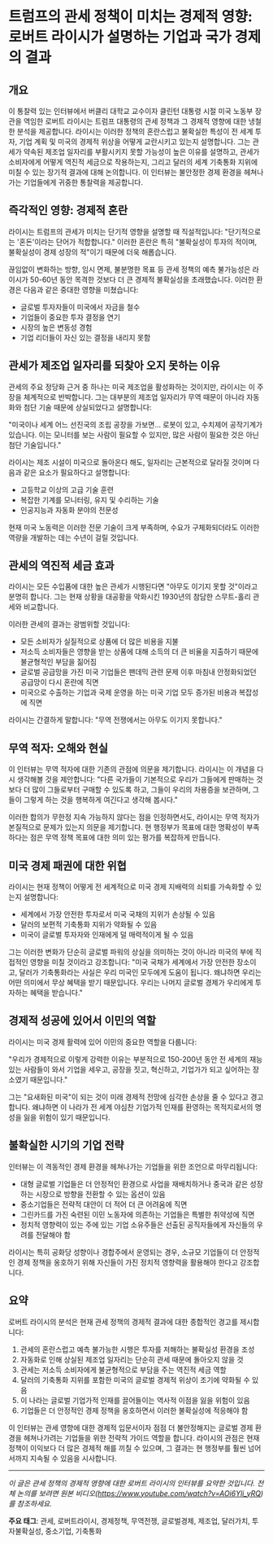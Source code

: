 # 트럼프의 관세 정책이 미치는 경제적 영향: 로버트 라이시가 설명하는 기업과 국가 경제의 결과

## 개요

이 통찰력 있는 인터뷰에서 버클리 대학교 교수이자 클린턴 대통령 시절 미국 노동부 장관을 역임한 로버트 라이시는 트럼프 대통령의 관세 정책과 그 경제적 영향에 대한 냉철한 분석을 제공합니다. 라이시는 이러한 정책의 혼란스럽고 불확실한 특성이 전 세계 투자, 기업 계획 및 미국의 경제적 위상을 어떻게 교란시키고 있는지 설명합니다. 그는 관세가 약속된 제조업 일자리를 부활시키지 못할 가능성이 높은 이유를 설명하고, 관세가 소비자에게 어떻게 역진적 세금으로 작용하는지, 그리고 달러의 세계 기축통화 지위에 미칠 수 있는 장기적 결과에 대해 논의합니다. 이 인터뷰는 불안정한 경제 환경을 헤쳐나가는 기업들에게 귀중한 통찰력을 제공합니다.

## 즉각적인 영향: 경제적 혼란

라이시는 트럼프의 관세가 미치는 단기적 영향을 설명할 때 직설적입니다: "단기적으로는 '혼돈'이라는 단어가 적합합니다." 이러한 혼란은 특히 "불확실성이 투자의 적이며, 불확실성이 경제 성장의 적"이기 때문에 더욱 해롭습니다.

끊임없이 변화하는 방향, 임시 면제, 불분명한 목표 등 관세 정책의 예측 불가능성은 라이시가 50-60년 동안 목격한 것보다 더 큰 경제적 불확실성을 초래했습니다. 이러한 환경은 다음과 같은 중대한 영향을 미쳤습니다:

- 글로벌 투자자들이 미국에서 자금을 철수
- 기업들이 중요한 투자 결정을 연기
- 시장의 높은 변동성 경험
- 기업 리더들이 자신 있는 결정을 내리지 못함

## 관세가 제조업 일자리를 되찾아 오지 못하는 이유

관세의 주요 정당화 근거 중 하나는 미국 제조업을 활성화하는 것이지만, 라이시는 이 주장을 체계적으로 반박합니다. 그는 대부분의 제조업 일자리가 무역 때문이 아니라 자동화와 첨단 기술 때문에 상실되었다고 설명합니다:

"미국이나 세계 어느 선진국의 조립 공장을 가보면... 로봇이 있고, 수치제어 공작기계가 있습니다. 이는 모니터를 보는 사람이 필요할 수 있지만, 많은 사람이 필요한 것은 아닌 첨단 기술입니다."

라이시는 제조 시설이 미국으로 돌아온다 해도, 일자리는 근본적으로 달라질 것이며 다음과 같은 요소가 필요하다고 설명합니다:

- 고등학교 이상의 고급 기술 훈련
- 복잡한 기계를 모니터링, 유지 및 수리하는 기술
- 인공지능과 자동화 분야의 전문성

현재 미국 노동력은 이러한 전문 기술이 크게 부족하며, 수요가 구체화되더라도 이러한 역량을 개발하는 데는 수년이 걸릴 것입니다.

## 관세의 역진적 세금 효과

라이시는 모든 수입품에 대한 높은 관세가 시행된다면 "아무도 이기지 못할 것"이라고 분명히 합니다. 그는 현재 상황을 대공황을 악화시킨 1930년의 참담한 스무트-홀리 관세와 비교합니다.

이러한 관세의 결과는 광범위할 것입니다:

- 모든 소비자가 실질적으로 상품에 더 많은 비용을 지불
- 저소득 소비자들은 영향을 받는 상품에 대해 소득의 더 큰 비율을 지출하기 때문에 불균형적인 부담을 짊어짐
- 글로벌 공급망을 가진 미국 기업들은 팬데믹 관련 문제 이후 마침내 안정화되었던 공급망이 다시 혼란에 직면
- 미국으로 수출하는 기업과 국제 운영을 하는 미국 기업 모두 증가된 비용과 복잡성에 직면

라이시는 간결하게 말합니다: "무역 전쟁에서는 아무도 이기지 못합니다."

## 무역 적자: 오해와 현실

이 인터뷰는 무역 적자에 대한 기존의 관점에 의문을 제기합니다. 라이시는 이 개념을 다시 생각해볼 것을 제안합니다: "다른 국가들이 기본적으로 우리가 그들에게 판매하는 것보다 더 많이 그들로부터 구매할 수 있도록 하고, 그들이 우리의 차용증을 보관하며, 그들이 그렇게 하는 것을 행복하게 여긴다고 생각해 봅시다."

이러한 합의가 무한정 지속 가능하지 않다는 점을 인정하면서도, 라이시는 무역 적자가 본질적으로 문제가 있는지 의문을 제기합니다. 현 행정부가 목표에 대한 명확성이 부족하다는 점은 무역 정책 목표에 대한 의미 있는 평가를 복잡하게 만듭니다.

## 미국 경제 패권에 대한 위협

라이시는 현재 정책이 어떻게 전 세계적으로 미국 경제 지배력의 쇠퇴를 가속화할 수 있는지 설명합니다:

- 세계에서 가장 안전한 투자로서 미국 국채의 지위가 손상될 수 있음
- 달러의 보편적 기축통화 지위가 약화될 수 있음
- 미국이 글로벌 투자자와 인재에게 덜 매력적이게 될 수 있음

그는 이러한 변화가 단순히 글로벌 파워의 상실을 의미하는 것이 아니라 미국의 부에 직접적인 영향을 미칠 것이라고 강조합니다: "미국 국채가 세계에서 가장 안전한 장소이고, 달러가 기축통화라는 사실은 우리 미국인 모두에게 도움이 됩니다. 왜냐하면 우리는 어떤 의미에서 무상 혜택을 받기 때문입니다. 우리는 나머지 글로벌 경제가 우리에게 투자하는 혜택을 받습니다."

## 경제적 성공에 있어서 이민의 역할

라이시는 미국 경제 활력에 있어 이민의 중요한 역할을 다룹니다:

"우리가 경제적으로 이렇게 강력한 이유는 부분적으로 150-200년 동안 전 세계의 재능 있는 사람들이 와서 기업을 세우고, 공장을 짓고, 혁신하고, 기업가가 되고 싶어하는 장소였기 때문입니다."

그는 "요새화된 미국"이 되는 것이 미래 경제적 전망에 심각한 손상을 줄 수 있다고 경고합니다. 왜냐하면 이 나라가 전 세계 야심찬 기업가적 인재를 환영하는 목적지로서의 명성을 잃을 위험이 있기 때문입니다.

## 불확실한 시기의 기업 전략

인터뷰는 이 격동적인 경제 환경을 헤쳐나가는 기업들을 위한 조언으로 마무리됩니다:

- 대형 글로벌 기업들은 더 안정적인 환경으로 사업을 재배치하거나 중국과 같은 성장하는 시장으로 방향을 전환할 수 있는 옵션이 있음
- 중소기업들은 전략적 대안이 더 적어 더 큰 어려움에 직면
- 그린카드를 가진 숙련된 이민 노동자에 의존하는 기업들은 특별한 취약성에 직면
- 정치적 영향력이 있는 주에 있는 기업 소유주들은 선출된 공직자들에게 자신들의 우려를 전달해야 함

라이시는 특히 공화당 성향이나 경합주에서 운영되는 경우, 소규모 기업들이 더 안정적인 경제 정책을 옹호하기 위해 자신들이 가진 정치적 영향력을 활용해야 한다고 강조합니다.

## 요약

로버트 라이시의 분석은 현재 관세 정책의 경제적 결과에 대한 종합적인 경고를 제시합니다:

1. 관세의 혼란스럽고 예측 불가능한 시행은 투자를 저해하는 불확실성 환경을 조성
2. 자동화로 인해 상실된 제조업 일자리는 단순히 관세 때문에 돌아오지 않을 것
3. 관세는 저소득 소비자에게 불균형적으로 부담을 주는 역진적 세금 역할
4. 달러의 기축통화 지위를 포함한 미국의 글로벌 경제적 위상이 조기에 약화될 수 있음
5. 이 나라는 글로벌 기업가적 인재를 끌어들이는 역사적 이점을 잃을 위험이 있음
6. 기업들은 더 안정적인 경제 정책을 옹호하면서 이러한 불확실성에 적응해야 함

이 인터뷰는 관세 영향에 대한 경제적 입문서이자 점점 더 불안정해지는 글로벌 경제 환경을 헤쳐나가려는 기업들을 위한 전략적 가이드 역할을 합니다. 라이시의 관점은 현재 정책이 이익보다 더 많은 경제적 해를 끼칠 수 있으며, 그 결과는 현 행정부를 훨씬 넘어서까지 지속될 수 있음을 시사합니다.

---

*이 글은 관세 정책의 경제적 영향에 대한 로버트 라이시의 인터뷰를 요약한 것입니다. 전체 논의를 보려면 원본 비디오(https://www.youtube.com/watch?v=AOi6Yli_yRQ)를 참조하세요.*

**주요 태그**: 관세, 로버트라이시, 경제정책, 무역전쟁, 글로벌경제, 제조업, 달러가치, 투자불확실성, 중소기업, 기축통화